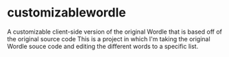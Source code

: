 # customizablewordle
A customizable client-side version of the original Wordle that is based off of the original source code
This is a project in which I'm taking the original Wordle souce code and editing the different words to a specific list. 

